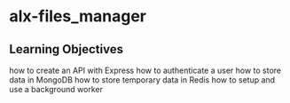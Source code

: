 # alx-files_manager

## Learning Objectives

how to create an API with Express
how to authenticate a user
how to store data in MongoDB
how to store temporary data in Redis
how to setup and use a background worker